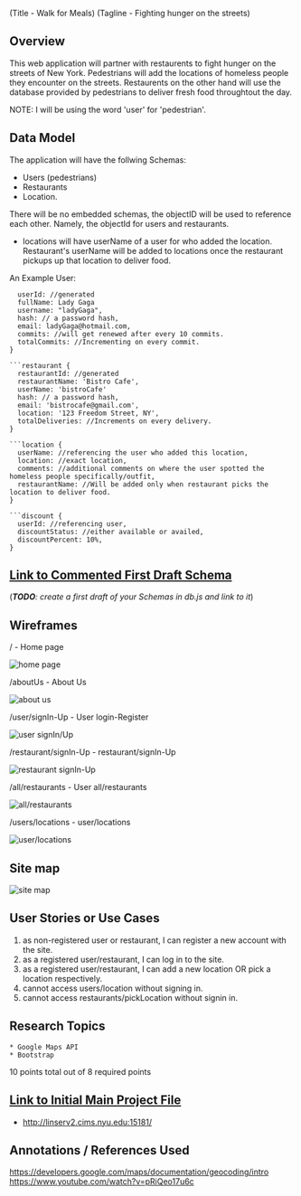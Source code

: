 (Title - Walk for Meals)
(Tagline - Fighting hunger on the streets)

## Overview

This web application will partner with restaurents to fight hunger on the streets of New York. Pedestrians will add the locations of homeless people they encounter on the streets. Restaurents on the other hand will use the database provided by pedestrians to deliver fresh food throughtout the day.

NOTE: I will be using the word 'user' for 'pedestrian'.

## Data Model

The application will have the follwing Schemas:
- Users (pedestrians)
- Restaurants
- Location.

There will be no embedded schemas, the objectID will be used to reference each other. Namely, the objectId for users and restaurants.

* locations will have userName of a user for who added the location. Restaurant's userName will be added to locations once the restaurant pickups up that location to deliver food.

An Example User:

```user {
  userId: //generated
  fullName: Lady Gaga
  username: "ladyGaga",
  hash: // a password hash,
  email: ladyGaga@hotmail.com,
  commits: //will get renewed after every 10 commits.    
  totalCommits: //Incrementing on every commit.
}

```restaurant {
  restaurantId: //generated
  restaurantName: 'Bistro Cafe',
  userName: 'bistroCafe'
  hash: // a password hash,
  email: 'bistrocafe@gmail.com',
  location: '123 Freedom Street, NY',    
  totalDeliveries: //Increments on every delivery.
}

```location {
  userName: //referencing the user who added this location,
  location: //exact location,
  comments: //additional comments on where the user spotted the homeless people specifically/outfit,
  restaurantName: //Will be added only when restaurant picks the location to deliver food. 
}

```discount {
  userId: //referencing user,
  discountStatus: //either available or availed,
  discountPercent: 10%,
}

```


## [Link to Commented First Draft Schema](db.js) 

(___TODO__: create a first draft of your Schemas in db.js and link to it_)

## Wireframes

/ - Home page 

![home page](documentation/homePage.jpg)

/aboutUs - About Us 

![about us](documentation/aboutUs.jpg)

/user/signIn-Up - User login-Register

![user signIn/Up](documentation/user_signIn-Up.jpg)

/restaurant/signIn-Up - restaurant/signIn-Up 

![restaurant signIn-Up](documentation/restaurant_signIn-Up.jpg)

/all/restaurants - User all/restaurants

![all/restaurants](documentation/all_restaurants.jpg)

/users/locations - user/locations 

![user/locations](documentation/restaurants_pickLocation.jpg)


## Site map

![site map](documentation/siteMap.jpg)


## User Stories or Use Cases

1. as non-registered user or restaurant, I can register a new account with the site.
2. as a registered user/restaurant, I can log in to the site.
3. as a registered user/restaurant, I can add a new location OR pick a location respectively.
4. cannot access users/location without signing in.
5. cannot access restaurants/pickLocation without signin in.

## Research Topics

	* Google Maps API
	* Bootstrap

10 points total out of 8 required points

## [Link to Initial Main Project File](app.js)
* http://linserv2.cims.nyu.edu:15181/

## Annotations / References Used
https://developers.google.com/maps/documentation/geocoding/intro
https://www.youtube.com/watch?v=pRiQeo17u6c
